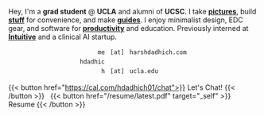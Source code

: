 <div style="margin-bottom: 0.5em;"></div>
<!-- {{< alert "circle-info" >}}
Actively searching for <b>off-cycle</b> and <b>SU25</b> opportunities
{{< /alert >}} -->

Hey, I'm a **grad student** @ **UCLA** and alumni of **UCSC**. I take [**pictures**](https://unsplash.com/@hdadhich01), build [**stuff**](https://github.com/hdadhich01/?tab=repositories) for convenience, and make [**guides**](blog). I enjoy minimalist design, EDC gear, and software for [**productivity**](/tools) and education. Previously interned at [**Intuitive**](https://www.intuitive.com/en-us) and a clinical AI startup.

<div style="text-align: center; margin-left: 7%;">
  <span style="font-family: Roboto Mono, monospace; font-size: 0.85em; display: inline-block; line-height: 1.6;">
    <span style="display: inline-block; min-width: 7.5em;">
      <span style="display: inline-block; width: 4.5em; text-align: right;">me</span>
      <span style="display: inline-block; width: 3em;">[at]</span>
      <span style="display: inline-block; min-width: 13em; text-align: left;">harshdadhich.com</span>
    </span><br>
    <span style="display: inline-block; min-width: 7.5em;">
      <span style="display: inline-block; width: 4.5em; text-align: right;">hdadhich</span>
      <span style="display: inline-block; width: 3em;">[at]</span>
      <span style="display: inline-block; min-width: 13em; text-align: left;">ucla.edu</span>
    </span>
  </span>
</div>

{{< button href="https://cal.com/hdadhich01/chat">}}
Let's Chat!
{{< /button >}}
&nbsp;
{{< button href="/resume/latest.pdf" target="_self" >}}
Resume
{{< /button >}}

<!-- 100% privacy-first analytics -->
<script async defer src="https://api.harshdadhich.com/latest.js"></script>

<noscript><img src="https://custom.domain.com/noscript.gif" alt="" referrerpolicy="no-referrer-when-downgrade" /></noscript>
